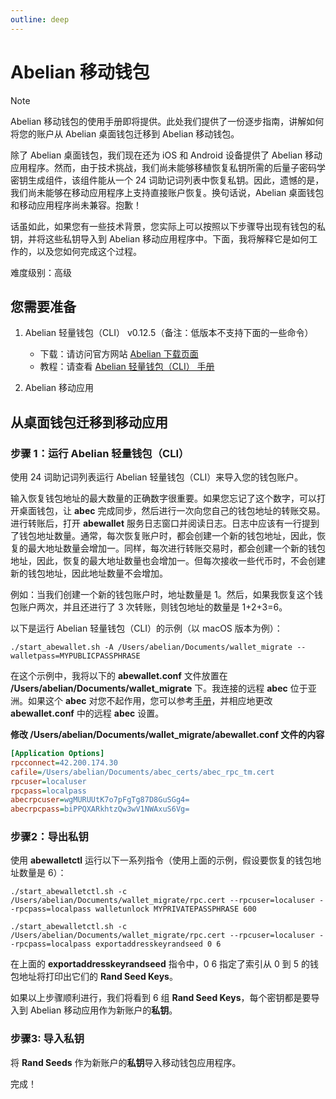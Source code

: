 ```yaml
---
outline: deep
---
```


# Abelian 移动钱包

> [!NOTE]
> Abelian 移动钱包的使用手册即将提供。此处我们提供了一份逐步指南，讲解如何将您的账户从 Abelian 桌面钱包迁移到 Abelian 移动钱包。

除了 Abelian 桌面钱包，我们现在还为 iOS 和 Android 设备提供了 Abelian 移动应用程序。然而，由于技术挑战，我们尚未能够移植恢复私钥所需的后量子密码学密钥生成组件，该组件能从一个 24 词助记词列表中恢复私钥。因此，遗憾的是，我们尚未能够在移动应用程序上支持直接账户恢复。换句话说，Abelian 桌面钱包和移动应用程序尚未兼容。抱歉！

话虽如此，如果您有一些技术背景，您实际上可以按照以下步骤导出现有钱包的私钥，并将这些私钥导入到 Abelian 移动应用程序中。下面，我将解释它是如何工作的，以及您如何完成这个过程。

难度级别：高级

## 您需要准备

1. Abelian 轻量钱包（CLI） v0.12.5（备注：低版本不支持下面的一些命令）
   - 下载：请访问官方网站 [Abelian 下载页面](https://foundation.abelian.info/cn/downloads/#latest-release)
   - 教程：请查看  [Abelian 轻量钱包（CLI） 手册](/zh/guide/wallet/wallet-cli-lite)

2. Abelian 移动应用

## 从桌面钱包迁移到移动应用

### 步骤 1：运行 Abelian 轻量钱包（CLI）

使用 24 词助记词列表运行 Abelian 轻量钱包（CLI）来导入您的钱包账户。

输入恢复钱包地址的最大数量的正确数字很重要。如果您忘记了这个数字，可以打开桌面钱包，让 **abec** 完成同步，然后进行一次向您自己的钱包地址的转账交易。进行转账后，打开 **abewallet** 服务日志窗口并阅读日志。日志中应该有一行提到了钱包地址数量。通常，每次恢复账户时，都会创建一个新的钱包地址，因此，恢复的最大地址数量会增加一。同样，每次进行转账交易时，都会创建一个新的钱包地址，因此，恢复的最大地址数量也会增加一。但每次接收一些代币时，不会创建新的钱包地址，因此地址数量不会增加。

例如：当我们创建一个新的钱包账户时，地址数量是 1。然后，如果我恢复这个钱包账户两次，并且还进行了 3 次转账，则钱包地址的数量是 1+2+3=6。

以下是运行 Abelian 轻量钱包（CLI）的示例（以 macOS 版本为例）：

```shell
./start_abewallet.sh -A /Users/abelian/Documents/wallet_migrate --walletpass=MYPUBLICPASSPHRASE
```

在这个示例中，我将以下的 **abewallet.conf** 文件放置在 **/Users/abelian/Documents/wallet_migrate** 下。我连接的远程 **abec** 位于亚洲。如果这个 **abec** 对您不起作用，您可以参考[手册](https://download.abelian.info/release/docs/Abelian%20Lite%20CLI%20Wallet%20Manual.pdf)，并相应地更改 **abewallet.conf** 中的远程 **abec** 设置。

**修改 /Users/abelian/Documents/wallet_migrate/abewallet.conf 文件的内容**

```ini
[Application Options]
rpcconnect=42.200.174.30
cafile=/Users/abelian/Documents/abec_certs/abec_rpc_tm.cert
rpcuser=localuser
rpcpass=localpass
abecrpcuser=wgMURUUtK7o7pFgTg87D8GuSGg4=
abecrpcpass=biPPQXARkhtzQw3wV1NWAxuS6Vg=
```

### 步骤2：导出私钥

使用 **abewalletctl** 运行以下一系列指令（使用上面的示例，假设要恢复的钱包地址数量是 6）：

```shell
./start_abewalletctl.sh -c /Users/abelian/Documents/wallet_migrate/rpc.cert --rpcuser=localuser --rpcpass=localpass walletunlock MYPRIVATEPASSPHRASE 600
```

```shell
./start_abewalletctl.sh -c /Users/abelian/Documents/wallet_migrate/rpc.cert --rpcuser=localuser --rpcpass=localpass exportaddresskeyrandseed 0 6
```

在上面的 **exportaddresskeyrandseed** 指令中，0 6 指定了索引从 0 到 5 的钱包地址将打印出它们的 **Rand Seed Keys**。

如果以上步骤顺利进行，我们将看到 6 组 **Rand Seed Keys**，每个密钥都是要导入到 Abelian 移动应用作为新账户的**私钥**。

### 步骤3: 导入私钥

将 **Rand Seeds** 作为新账户的**私钥**导入移动钱包应用程序。

完成！